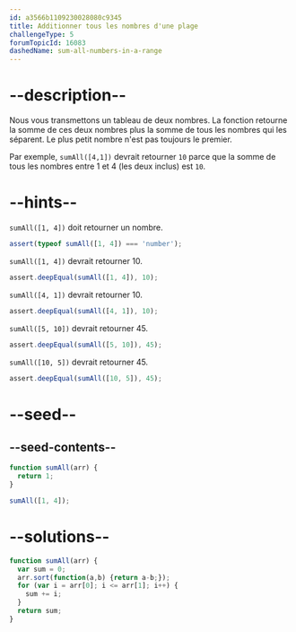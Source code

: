 ```yaml
---
id: a3566b1109230028080c9345
title: Additionner tous les nombres d'une plage
challengeType: 5
forumTopicId: 16083
dashedName: sum-all-numbers-in-a-range
---
```


# --description--

Nous vous transmettons un tableau de deux nombres. La fonction retourne la somme de ces deux nombres plus la somme de tous les nombres qui les séparent. Le plus petit nombre n'est pas toujours le premier.

Par exemple, `sumAll([4,1])` devrait retourner `10` parce que la somme de tous les nombres entre 1 et 4 (les deux inclus) est `10`.

# --hints--

`sumAll([1, 4])` doit retourner un nombre.

```js
assert(typeof sumAll([1, 4]) === 'number');
```

`sumAll([1, 4])` devrait retourner 10.

```js
assert.deepEqual(sumAll([1, 4]), 10);
```

`sumAll([4, 1])` devrait retourner 10.

```js
assert.deepEqual(sumAll([4, 1]), 10);
```

`sumAll([5, 10])` devrait retourner 45.

```js
assert.deepEqual(sumAll([5, 10]), 45);
```

`sumAll([10, 5])` devrait retourner 45.

```js
assert.deepEqual(sumAll([10, 5]), 45);
```

# --seed--

## --seed-contents--

```js
function sumAll(arr) {
  return 1;
}

sumAll([1, 4]);
```

# --solutions--

```js
function sumAll(arr) {
  var sum = 0;
  arr.sort(function(a,b) {return a-b;});
  for (var i = arr[0]; i <= arr[1]; i++) {
    sum += i;
  }
  return sum;
}
```
